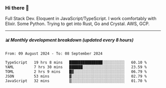 ### Hi there 👋

Full Stack Dev. Eloquent in JavaScript/TypeScript. I work comfortably with Elixir. Some Python. Trying to get into Rust, Go and Crystal. AWS, GCP.

***

##### 📊 Monthly development breakdown (updated every 8 hours)

<!--START_SECTION:waka-->

```txt
From: 09 August 2024 - To: 08 September 2024

TypeScript   19 hrs 8 mins   ███████████████░░░░░░░░░░   60.10 %
YAML         7 hrs 30 mins   ██████░░░░░░░░░░░░░░░░░░░   23.59 %
TOML         2 hrs 9 mins    █▓░░░░░░░░░░░░░░░░░░░░░░░   06.79 %
JSON         53 mins         ▓░░░░░░░░░░░░░░░░░░░░░░░░   02.79 %
JavaScript   32 mins         ▒░░░░░░░░░░░░░░░░░░░░░░░░   01.70 %
```

<!--END_SECTION:waka-->
